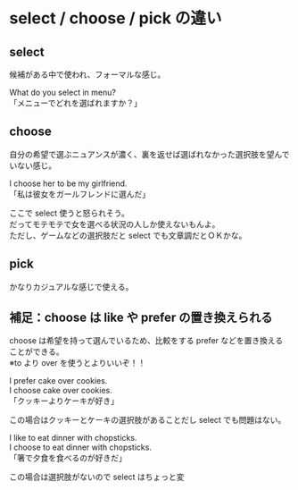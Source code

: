# select / choose / pick の違い

## select

候補がある中で使われ、フォーマルな感じ。

What do you select in menu?  
「メニューでどれを選ばれますか？」

## choose

自分の希望で選ぶニュアンスが濃く、裏を返せば選ばれなかった選択肢を望んでいない感じ。

I choose her to be my girlfriend.  
「私は彼女をガールフレンドに選んだ」

ここで select 使うと怒られそう。  
だってモテモテで女を選べる状況の人しか使えないもんよ。  
ただし、ゲームなどの選択肢だと select でも文章調だとＯＫかな。

## pick

かなりカジュアルな感じで使える。

## 補足：choose は like や prefer の置き換えられる

choose は希望を持って選んでいるため、比較をする prefer などを置き換えることができる。  
※to より over を使うとよりいいぞ！！

I prefer cake over cookies.  
I choose cake over cookies.  
「クッキーよりケーキが好き」

この場合はクッキーとケーキの選択肢があることだし select でも問題はない。

I like to eat dinner with chopsticks.  
I choose to eat dinner with chopsticks.  
「箸で夕食を食べるのが好きだ」

この場合は選択肢がないので select はちょっと変

